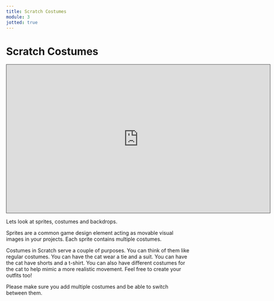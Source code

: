 ```yaml
---
title: Scratch Costumes
module: 3
jotted: true
---
```


# Scratch Costumes

<iframe src="https://umontana.hosted.panopto.com/Panopto/Pages/Embed.aspx?id=2212263b-394c-44bc-b6a2-b0f3012b9e6a&autoplay=false&offerviewer=true&showtitle=false&showbrand=false&captions=false&interactivity=none" height="405" width="720" style="border: 1px solid #464646;" allowfullscreen allow="autoplay" aria-label="Panopto Embedded Video Player"></iframe>

Lets look at sprites, costumes and backdrops. 

Sprites are a common game design element acting as movable visual images in your projects. Each sprite contains multiple costumes. 

Costumes in Scratch serve a couple of purposes.  You can think of them like regular costumes. You can have the cat wear a tie and a suit.  You can have the cat have shorts and a t-shirt.  You can also have different costumes for the cat to help mimic a more realistic movement. Feel free to create your outfits too!

Please make sure you add multiple costumes and be able to switch between them.